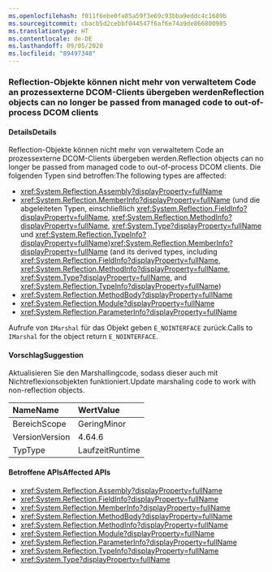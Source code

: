 ```yaml
---
ms.openlocfilehash: f011f6ebe0fa85a59f3e69c93bba9eddc4c1689b
ms.sourcegitcommit: cbacb5d2cebbf044547f6af6e74a9de866800985
ms.translationtype: HT
ms.contentlocale: de-DE
ms.lasthandoff: 09/05/2020
ms.locfileid: "89497348"
---
```

### <a name="reflection-objects-can-no-longer-be-passed-from-managed-code-to-out-of-process-dcom-clients"></a><span data-ttu-id="4816d-101">Reflection-Objekte können nicht mehr von verwaltetem Code an prozessexterne DCOM-Clients übergeben werden</span><span class="sxs-lookup"><span data-stu-id="4816d-101">Reflection objects can no longer be passed from managed code to out-of-process DCOM clients</span></span>

#### <a name="details"></a><span data-ttu-id="4816d-102">Details</span><span class="sxs-lookup"><span data-stu-id="4816d-102">Details</span></span>

<span data-ttu-id="4816d-103">Reflection-Objekte können nicht mehr von verwaltetem Code an prozessexterne DCOM-Clients übergeben werden.</span><span class="sxs-lookup"><span data-stu-id="4816d-103">Reflection objects can no longer be passed from managed code to out-of-process DCOM clients.</span></span> <span data-ttu-id="4816d-104">Die folgenden Typen sind betroffen:</span><span class="sxs-lookup"><span data-stu-id="4816d-104">The following types are affected:</span></span>

- <xref:System.Reflection.Assembly?displayProperty=fullName>
- <span data-ttu-id="4816d-105"><xref:System.Reflection.MemberInfo?displayProperty=fullName> (und die abgeleiteten Typen, einschließlich <xref:System.Reflection.FieldInfo?displayProperty=fullName>, <xref:System.Reflection.MethodInfo?displayProperty=fullName>, <xref:System.Type?displayProperty=fullName> und <xref:System.Reflection.TypeInfo?displayProperty=fullName>)</span><span class="sxs-lookup"><span data-stu-id="4816d-105"><xref:System.Reflection.MemberInfo?displayProperty=fullName> (and its derived types, including <xref:System.Reflection.FieldInfo?displayProperty=fullName>, <xref:System.Reflection.MethodInfo?displayProperty=fullName>, <xref:System.Type?displayProperty=fullName>, and <xref:System.Reflection.TypeInfo?displayProperty=fullName>)</span></span>
- <xref:System.Reflection.MethodBody?displayProperty=fullName>
- <xref:System.Reflection.Module?displayProperty=fullName>
- <xref:System.Reflection.ParameterInfo?displayProperty=fullName>

<span data-ttu-id="4816d-106">Aufrufe von <code>IMarshal</code> für das Objekt geben <code>E_NOINTERFACE</code> zurück.</span><span class="sxs-lookup"><span data-stu-id="4816d-106">Calls to <code>IMarshal</code> for the object return <code>E_NOINTERFACE</code>.</span></span>

#### <a name="suggestion"></a><span data-ttu-id="4816d-107">Vorschlag</span><span class="sxs-lookup"><span data-stu-id="4816d-107">Suggestion</span></span>

<span data-ttu-id="4816d-108">Aktualisieren Sie den Marshallingcode, sodass dieser auch mit Nichtreflexionsobjekten funktioniert.</span><span class="sxs-lookup"><span data-stu-id="4816d-108">Update marshaling code to work with non-reflection objects.</span></span>

| <span data-ttu-id="4816d-109">Name</span><span class="sxs-lookup"><span data-stu-id="4816d-109">Name</span></span>    | <span data-ttu-id="4816d-110">Wert</span><span class="sxs-lookup"><span data-stu-id="4816d-110">Value</span></span>       |
|:--------|:------------|
| <span data-ttu-id="4816d-111">Bereich</span><span class="sxs-lookup"><span data-stu-id="4816d-111">Scope</span></span>   |<span data-ttu-id="4816d-112">Gering</span><span class="sxs-lookup"><span data-stu-id="4816d-112">Minor</span></span>|
|<span data-ttu-id="4816d-113">Version</span><span class="sxs-lookup"><span data-stu-id="4816d-113">Version</span></span>|<span data-ttu-id="4816d-114">4.6</span><span class="sxs-lookup"><span data-stu-id="4816d-114">4.6</span></span>|
|<span data-ttu-id="4816d-115">Typ</span><span class="sxs-lookup"><span data-stu-id="4816d-115">Type</span></span>|<span data-ttu-id="4816d-116">Laufzeit</span><span class="sxs-lookup"><span data-stu-id="4816d-116">Runtime</span></span>|

#### <a name="affected-apis"></a><span data-ttu-id="4816d-117">Betroffene APIs</span><span class="sxs-lookup"><span data-stu-id="4816d-117">Affected APIs</span></span>

- <xref:System.Reflection.Assembly?displayProperty=fullName>
- <xref:System.Reflection.FieldInfo?displayProperty=fullName>
- <xref:System.Reflection.MemberInfo?displayProperty=fullName>
- <xref:System.Reflection.MethodBody?displayProperty=fullName>
- <xref:System.Reflection.MethodInfo?displayProperty=fullName>
- <xref:System.Reflection.Module?displayProperty=fullName>
- <xref:System.Reflection.ParameterInfo?displayProperty=fullName>
- <xref:System.Reflection.TypeInfo?displayProperty=fullName>
- <xref:System.Type?displayProperty=fullName>

<!--

#### Affected APIs

- `T:System.Reflection.Assembly`
- `T:System.Reflection.FieldInfo`
- `T:System.Reflection.MemberInfo`
- `T:System.Reflection.MethodBody`
- `T:System.Reflection.MethodInfo`
- `T:System.Reflection.Module`
- `T:System.Reflection.ParameterInfo`
- `T:System.Reflection.TypeInfo`
- `T:System.Type`

-->
